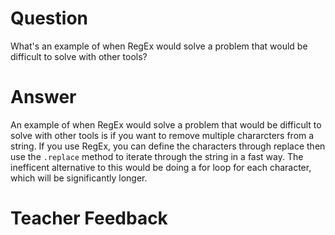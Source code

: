 # Question

What's an example of when RegEx would solve a problem that would be difficult to solve with other tools?

# Answer

An example of when RegEx would solve a problem that would be difficult to solve with other tools is if you want to remove multiple chararcters from a string. If you use RegEx, you can define the characters through replace then use the `.replace` method to iterate through the string in a fast way. The inefficent alternative to this would be doing a for loop for each character, which will be significantly longer.

# Teacher Feedback
